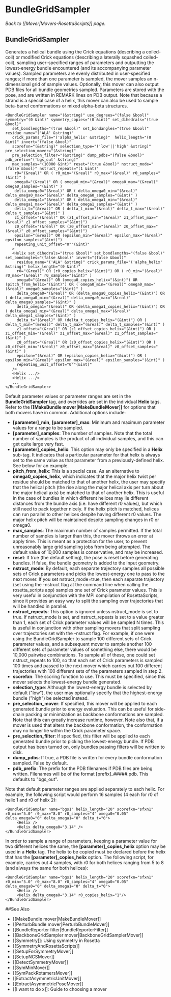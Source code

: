 # BundleGridSampler
*Back to [[Mover|Movers-RosettaScripts]] page.*
## BundleGridSampler

Generates a helical bundle using the Crick equations (describing a coiled-coil) or modified Crick equations (describing a laterally squashed coiled-coil), sampling user-specified ranges of parameters and outputting the lowest-energy bundle encountered (and its accompanying parameter values).  Sampled parameters are evenly distributed in user-specified ranges; if more than one parameter is sampled, the mover samples an n-dimensional grid of sample values.  Optionally, this mover can also output PDB files for all bundle geometries sampled.  Parameters are stored with the pose, and are written in REMARK lines on PDB output.  Note that because a strand is a special case of a helix, this mover can also be used to sample beta-barrel conformations or mixed alpha-beta structures.

```
<BundleGridSampler name="(&string)" use_degrees="(false &bool)" symmetry="(0 &int)" symmetry_copies="(0 &int)" set_dihedrals="(true &bool)"
   set_bondlengths="(true &bool)" set_bondangles="(true &bool)" residue_name="('ALA' &string)"
   crick_params_file="('alpha_helix' &string)"  helix_length="(0 &int)" invert="(false &bool)"
   scorefxn="(&string)" selection_type="('low'||'high' &string)" pre_selection_mover="(&string)"
   pre_selection_filter="(&string)" dump_pdbs="(false &bool)" pdb_prefix="('bgs_out' &string)"
   max_samples="(10000 &int)" reset="(true &bool)" nstruct_mode="(false &bool)" nstruct_repeats="(1 &int)"
    r0="(&real)" OR ( r0_min="(&real)" r0_max="(&real)" r0_samples="(&int)" )
    omega0="(&real)" OR ( omega0_min="(&real)" omega0_max="(&real)" omega0_samples="(&int)" )
    delta_omega0="(&real)" OR ( delta_omega0_min="(&real)" delta_omega0_max="(&real)" delta_omega0_samples="(&int)" )
    delta_omega1="(&real)" OR ( delta_omega1_min="(&real)" delta_omega1_max="(&real)" delta_omega1_samples="(&int)" )
    delta_t="(&real)" OR ( delta_t_min="(&real)" delta_t_max="(&real)" delta_t_samples="(&int)" )
    z1_offset="(&real)" OR (z1_offset_min="(&real)" z1_offset_max="(&real)" z1_offset_samples="(&int)")
    z0_offset="(&real)" OR (z0_offset_min="(&real)" z0_offset_max="(&real)" z0_offset_samples="(&int)")
    epsilon="(&real)" OR (epsilon_min="(&real)" epsilon_max="(&real)" epsilon_samples="(&int)")
    repeating_unit_offset="0""(&int)"
   >
   <Helix set_dihedrals="(true &bool)" set_bondlengths="(false &bool)" set_bondangles="(false &bool)" invert="(false &bool)"
     residue_name="('ALA' &string)" crick_params_file="('alpha_helix' &string)" helix_length="(0 &int)"
     r0="(&real)" OR (r0_copies_helix="(&int)") OR ( r0_min="(&real)" r0_max="(&real)" r0_samples="(&int)" )
     omega0="(&real)" OR (omega0_copies_helix="(&int)") OR (pitch_from_helix="(&int)") OR ( omega0_min="(&real)" omega0_max="(&real)" omega0_samples="(&int)" )
     delta_omega0="(&real)" OR (delta_omega0_copies_helix="(&int)") OR ( delta_omega0_min="(&real)" delta_omega0_max="(&real)" delta_omega0_samples="(&int)" )
     delta_omega1="(&real)" OR (delta_omega1_copies_helix="(&int)") OR ( delta_omega1_min="(&real)" delta_omega1_max="(&real)" delta_omega1_samples="(&int)" )
     delta_t="(&real)" OR (delta_t_copies_helix="(&int)") OR ( delta_t_min="(&real)" delta_t_max="(&real)" delta_t_samples="(&int)" )
     z1_offset="(&real)" OR (z1_offset_copies_helix="(&int)") OR ( z1_offset_min="(&real)" z1_offset_max="(&real)" z1_offset_samples="(&int)" )
     z0_offset="(&real)" OR (z0_offset_copies_helix="(&int)") OR ( z0_offset_min="(&real)" z0_offset_max="(&real)" z0_offset_samples="(&int)" )
     epsilon="(&real)" OR (epsilon_copies_helix="(&int)") OR ( epsilon_min="(&real)" epsilon_max="(&real)" epsilon_samples="(&int)" )
     repeating_unit_offset="0""(&int)"
   />
   <Helix .../>
   <Helix .../>
   ...
</BundleGridSampler>
```

Default parameter values or parameter ranges are set in the <b>BundleGridSampler</b> tag, and overrides are set in the individual <b>Helix</b> tags.  Refer to the **[[MakeBundle mover|MakeBundleMover]]** for options that both movers have in common.  Additional options include:
- <b>[parameter]\_min</b>, <b>[parameter]_max</b>: Minimum and maximum parameter values for a range to be sampled.
- <b>[parameter]\_samples</b>: The number of samples.  Note that the total number of samples is the product of all individual samples, and this can get quite large very fast.
- <b>[parameter]\_copies\_helix</b>: This option may only be specified in a <b>Helix</b> sub-tag.  It indicates that a particular parameter for that helix is always set to the same value as that parameter from a previously-defined helix.  See below for an example.
- <b>pitch_from_helix</b>: This is a special case.  As an alternative to <b>omega0_copies_helix</b>, which indicates that the major helix twist per residue should be matched to that of another helix, the user may specify that the helical pitch (the rise along the major helical axis per turn about the major helical axis) be matched to that of another helix.  This is useful in the case of bundles in which different helices may lie different distances from the bundle axis (i.e. have different r0 values), but which still need to pack together nicely.  If the helix pitch is matched, helices can run parallel to other helices despite having different r0 values.  The major helix pitch will be maintained despite sampling changes in r0 or omega0.
- <b>max\_samples</b>: The maximum number of samples permitted.  If the total number of samples is larger than this, the mover throws an error at apply time.  This is meant as a protection for the user, to prevent unreasonably large grid sampling jobs from being attempted.  The default value of 10,000 samples is conservative, and may be increased.
- <b>reset</b>: If true (the default setting), the pose is reset before generating bundles.  If false, the bundle geometry is added to the input geometry.
- <b>nstruct_mode</b>: By default, each separate trajectory samples all possible sets of Crick parameters and picks the lowest-energy one to pass to the next mover.  If you set nstruct_mode=true, then each separate trajectory (set using the -nstruct flag at the command line when calling the rosetta_scripts app) samples one set of Crick parameter values.  This is very useful in conjunction with the MPI compilation of RosettaScripts, since it provides an easy way to split the sampling over trajectories that will be handled in parallel.
- <b>nstruct_repeats</b>:  This option is ignored unless nstruct_mode is set to true. If nstruct_mode is set, and nstruct_repeats is set to a value greater than 1, each set of Crick parameter values will be sampled N times.  This is useful in conjunction with other sampling movers that split sampling over trajectories set with the -nstruct flag.  For example, if one were using the BundleGridSampler to sample 100 different sets of Crick parameter values, and a subsequent mover to sample another 100 different sets of parameter values of something else, there would be 10,000 pairwise combinations.  To sample all of these, one could set nstruct_repeats to 100, so that each set of Crick parameters is sampled 100 times and passed to the next mover which carries out 100 different trajectories with 100 different sets of the parameters sampled in step 2.
- <b>scorefxn</b>: The scoring function to use.  This must be specified, since this mover selects the lowest-energy bundle generated.
- <b>selection\_type</b>:  Although the lowest-energy bundle is selected by default ("low"), the user may optionally specify that the highest-energy bundle ("high") be selected instead.
- <b>pre\_selection\_mover</b>:  If specified, this mover will be applied to each generated bundle prior to energy evaluation.  This can be useful for side-chain packing or minimization as backbone conformations are sampled.  Note that this can greatly increase runtime, however.  Note also that, if a mover is used that alters the backbone conformation, the conformation may no longer lie within the Crick parameter space.
- <b>pre\_selection\_filter</b>:  If specified, this filter will be applied to each generated bundle prior to picking the lowest-energy bundle.  If PDB output has been turned on, only bundles passing filters will be written to disk.
- <b>dump\_pdbs</b>: If true, a PDB file is written for every bundle conformation sampled.  False by default.
- <b>pdb\_prefix</b>: The prefix for the PDB filenames if PDB files are being written.  Filenames will be of the format [prefix]\_#####.pdb.  This defaults to "bgs_out".

Note that default parameter ranges are applied separately to each helix.  For example, the following script would perform 16 samples (4 each for r0 of helix 1 and r0 of helix 2):

```
<BundleGridSampler name="bgs1" helix_length="20" scorefxn="sfxn1" r0_min="5.0" r0_max="8.0" r0_samples="4" omega0="0.05" delta_omega0="0" delta_omega1="0" delta_t="0">
     <Helix />
     <Helix delta_omega0="3.14" />
</BundleGridSampler>
```

In order to sample a range of parameters, keeping a parameter value for two different helices the same, the <b>[parameter]\_copies\_helix</b> option may be used in a <b>Helix</b> tag.  The helix to be copied must be declared before the helix that has the <b>[parameter]\_copies\_helix</b> option.  The following script, for example, carries out 4 samples, with r0 for both helices ranging from 5 to 8 (and always the same for both helices):

```
<BundleGridSampler name="bgs1" helix_length="20" scorefxn="sfxn1" r0_min="5.0" r0_max="8.0" r0_samples="4" omega0="0.05" delta_omega0="0" delta_omega1="0" delta_t="0">
     <Helix />
     <Helix delta_omega0="3.14" r0_copies_helix="1"/>
</BundleGridSampler>
```

##See Also

* [[MakeBundle mover|MakeBundleMover]]
* [[PerturbBundle mover|PerturbBundleMover]]
* [[BundleReporter filter|BundleReporterFilter]]
* [[BackboneGridSampler mover|BackboneGridSamplerMover]]
* [[Symmetry]]: Using symmetry in Rosetta
* [[SymmetryAndRosettaScripts]]
* [[SetupForSymmetryMover]]
* [[SetupNCSMover]]
* [[DetectSymmetryMover]]
* [[SymMinMover]]
* [[SymPackRotamersMover]]
* [[ExtractAsymmetricUnitMover]]
* [[ExtractAsymmetricPoseMover]]
* [[I want to do x]]: Guide to choosing a mover
